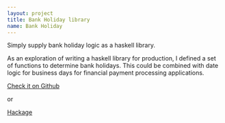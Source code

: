 ```yaml
---
layout: project
title: Bank Holiday library
name: Bank Holiday
---
```


Simply supply bank holiday logic as a haskell library.

As an exploration of writing a haskell library for production, I defined a
set of functions to determine bank holidays. This could be combined with date
logic for business days for financial payment processing applications.

<a href="http://www.github.com/tippenein/BankHoliday" target='_blank'>Check it on Github</a>

or

<a href="https://hackage.haskell.org/package/bank-holiday-usa" target='_blank'>Hackage</a>




